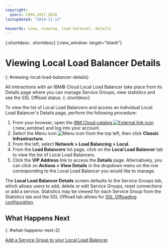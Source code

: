 ```yaml
---
copyright:
  years: 1994,2017,2018
lastupdated: "2019-11-12"

keywords: view, viewing, load balancer, details
---
```


{:shortdesc: .shortdesc}
{:new_window: target="_blank_"}

# Viewing Local Load Balancer Details
{: #viewing-local-load-balancer-details}

All interactions with an IBM© Cloud Local Load Balancer take place from its Details page where you can manage Service Groups, view statistics and see the SSL Offload status.
{: shortdesc}

To view the list of Local Load Balancers and access an individual Local Load Balancer's Details page, perform the following procedure:

1. From your browser, open the [IBM Cloud catalog ![External link icon](../../icons/launch-glyph.svg "External link icon")](https://cloud.ibm.com){:new_window} and log into your account.
2. Select the Menu icon ![Menu icon](../../icons/icon_hamburger.svg) from the top left, then click **Classic Infrastructure**.
3. From the left, select **Network > Load Balancing > Local**.
4. From the **Load Balancers** list page, click on the **Local Load Balancer** tab to view the list of Local Load Balancers.
5. Click the **VIP Address** link to access the **Details** page. Alternatively, you can click on **Actions > View Details** in the dropdown menu on the row corresponding to the Local Load Balancer you would like to manage.

The **Local Load Balancer Details** screen defaults to the Service Groups tab, which allows users to add, delete or edit Service Groups, reset connections or add a service. Statistics may be viewed for each Service Group from the Statistics tab and the SSL Offload tab allows for [SSL Offloading configuration](/docs/infrastructure/local-load-balancer?topic=local-load-balancer-configuring-ssl-offloading-on-a-load-balancer).

## What Happens Next
{: #what-happens-next-2}

[Add a Service Group to your Local Load Balancer](/docs/infrastructure/local-load-balancer?topic=local-load-balancer-adding-a-service-group-to-a-load-balancer).
